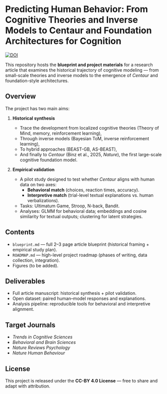 # Predicting Human Behavior: From Cognitive Theories and Inverse Models to Centaur and Foundation Architectures for Cognition

[![DOI](https://zenodo.org/badge/DOI/10.5281/zenodo.17132090.svg)](https://doi.org/10.5281/zenodo.17132090)

This repository hosts the **blueprint and project materials** for a research article that examines the historical trajectory of cognitive modeling — from small-scale theories and inverse models to the emergence of *Centaur* and foundation-style architectures.

## Overview

The project has two main aims:

1. **Historical synthesis**  
   - Trace the development from localized cognitive theories (Theory of Mind, memory, reinforcement learning),  
   - Through inverse models (Bayesian ToM, inverse reinforcement learning),  
   - To hybrid approaches (BEAST-GB, AS-BEAST),  
   - And finally to *Centaur* (Binz et al., 2025, *Nature*), the first large-scale cognitive foundation model.  

2. **Empirical validation**  
   - A pilot study designed to test whether *Centaur* aligns with human data on two axes:  
     - **Behavioral match** (choices, reaction times, accuracy).  
     - **Interpretive match** (trial-level textual explanations vs. human verbalizations).  
   - Tasks: Ultimatum Game, Stroop, N-back, Bandit.  
   - Analyses: GLMM for behavioral data; embeddings and cosine similarity for textual outputs; clustering for latent strategies.  

## Contents

- `blueprint.md` — full 2–3 page article blueprint (historical framing + empirical study plan).  
- `ROADMAP.md` — high-level project roadmap (phases of writing, data collection, integration).  
- Figures (to be added).  

## Deliverables

- Full article manuscript: historical synthesis + pilot validation.  
- Open dataset: paired human–model responses and explanations.  
- Analysis pipeline: reproducible tools for behavioral and interpretive alignment.  

## Target Journals

- *Trends in Cognitive Sciences*  
- *Behavioral and Brain Sciences*  
- *Nature Reviews Psychology*  
- *Nature Human Behaviour*  

## License

This project is released under the **CC-BY 4.0 License** — free to share and adapt with attribution.
